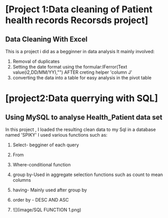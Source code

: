 # [Project 1:Data cleaning of Patient health records Recorsds project]
## Data Cleaning With Excel

This is a project i did as a begginner in data analysis
It mainly involved:

1. Removal of duplicates
2. Setting the date format  using the formular:IFerror(Text value(i2,DD/MM/YY),"") AFTER creting helper 'column J'
3. converting the data into a table for easy analysis in the pivot  table


# [project2:Data querrying with SQL]
## Using MySQL to analyse Health_Patient data set

In this project , I loaded the resulting clean data to my Sql in a database named 'SPIKY'
I used various functions such as:

1. Select- begginer of each query
2. From
3. Where-conditional function
4. group by-Used in aggregate selection  functions such as count to mean columns
5. having- Mainly used after group by
6. order by - DESC AND ASC

7. ![](image/SQL FUNCTION 1.png)





